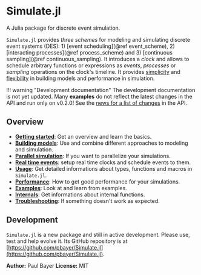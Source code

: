 # Simulate.jl

A Julia package for discrete event simulation.

`Simulate.jl` provides *three schemes* for modeling and simulating discrete event systems (DES): 1) [event scheduling](@ref event_scheme), 2) [interacting processes](@ref process_scheme) and 3) [continuous sampling](@ref continuous_sampling). It introduces a *clock* and allows to schedule arbitrary  functions or expressions as *events*, *processes* or *sampling* operations on the clock's timeline. It provides [simplicity](manual/intro.md) and [flexibility](manual/approach.md) in building models and performance in simulation.

!!! warning "Development documentation"
    The development documentation is not yet updated. Many **examples**
    do not reflect the latest changes in the API and run only on v0.2.0!
    See the [news for a list of changes](news.md) in the API.

## Overview

- [**Getting started**](manual/intro.md): Get an overview and learn the basics.
- [**Building models**](manual/approach.md): Use and combine different approaches to modeling and simulation.
- [**Parallel simulation**](manual/parallel.md): If you want to parallelize your simulations.
- [**Real time events**](manual/timer.md): setup real time clocks and schedule events to them.
- [**Usage**](manual/usage.md): Get detailed informations about types, functions and macros in `Simulate.jl`.
- [**Performance**](performance/performance.md): How to get good performance for your simulations.
- [**Examples**](examples/examples.md): Look at and learn from examples.
- [**Internals**](manual/internals.md): Get informations about internal functions.
- [**Troubleshooting**](manual/troubleshooting.md): If something doesn't work as expected.

## Development

`Simulate.jl` is a new package and still in active development. Please use, test and help  evolve it. Its GitHub repository is at [https://github.com/pbayer/Simulate.jl](https://github.com/pbayer/Simulate.jl).

**Author:** Paul Bayer
**License:** MIT
